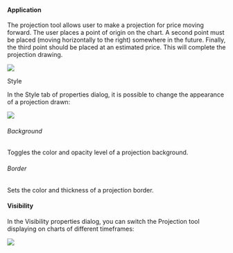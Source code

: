 #### Application

The projection tool allows user to make a projection for price moving forward. The user places a point of origin on the chart. A second point must be placed (moving horizontally to the right) somewhere in the future. Finally, the third point should be placed at an estimated price. This will complete the projection drawing.

![](https://s3.amazonaws.com/cdn.freshdesk.com/data/helpdesk/attachments/production/43525300646/original/XQUN4B0I_VRcg-pUKjOxCxXOcCm1f3pd9A.png?1732461787)

Style

In the Style tab of properties dialog, it is possible to change the appearance of a projection drawn:

![](https://s3.amazonaws.com/cdn.freshdesk.com/data/helpdesk/attachments/production/43525300666/original/2YyUcjQBtZWCth7a9wO42ACj-fLVRly39A.png?1732461807)

###### Background

Toggles the color and opacity level of a projection background.

###### Border

Sets the color and thickness of a projection border.

#### Visibility

In the Visibility properties dialog, you can switch the Projection tool displaying on charts of different timeframes:

![](https://s3.amazonaws.com/cdn.freshdesk.com/data/helpdesk/attachments/production/43525300681/original/n1p1Jv_MgYjT3R-q5ZDSElrEWw5dQooBGg.png?1732461824)